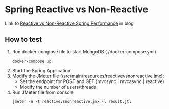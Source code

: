 # Spring Reactive vs Non-Reactive

Link to [Reactive vs Non-Reactive Spring Performance](https://frandorado.github.io/2019/06/26/spring-reactive-vs-non-reactive-performance.html) in blog

## How to test

1. Run docker-compose file to start MongoDB (./docker-compose.yml)
    ```
    docker-compose up
    ```
2. Start the Spring Application
3. Modify the JMeter file (/src/main/resources/reactivevsnonreactive.jmx):
    * Set the endpoint for POST and GET (mvcsync | mvcasync | reactive)
    * Modify the number of users/threads
4. Run JMeter file from console
    ```
    jmeter -n -t reactivevsnonreactive.jmx -l result.jtl
    ```

